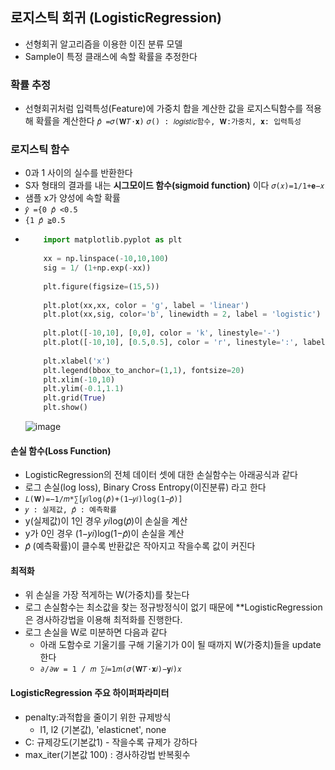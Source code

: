 ## 로지스틱 회귀 (LogisticRegression)
  - 선형회귀 알고리즘을 이용한 이진 분류 모델
  - Sample이 특정 클래스에 속할 확률을 추정한다

 ### 확률 추정
  - 선형회귀처럼 입력특성(Feature)에 가중치 합을 계산한 값을 로지스틱함수를 적용해 확률을 계산한다
   `𝑝̂ =𝜎(𝐖𝑇⋅𝐱)`
  `𝜎() : 𝑙𝑜𝑔𝑖𝑠𝑡𝑖𝑐함수, 𝐖:가중치, 𝐱: 입력특성`

### 로지스틱 함수
  - 0과 1 사이의 실수를 반환한다
  - S자 형태의 결과를 내는 **시그모이드 함수(sigmoid function)** 이다
  `𝜎(𝑥)=1/1+𝐞−𝑥`
- 샘플 x가 양성에 속할 확률 
- `𝑦̂ ={0 𝑝̂ <0.5`
-    `{1 𝑝̂ ≧0.5`
-    
  ``` python
      import matplotlib.pyplot as plt
      
      xx = np.linspace(-10,10,100)
      sig = 1/ (1+np.exp(-xx))
      
      plt.figure(figsize=(15,5))
      
      plt.plot(xx,xx, color = 'g', label = 'linear')
      plt.plot(xx,sig, color='b', linewidth = 2, label = 'logistic')
      
      plt.plot([-10,10], [0,0], color = 'k', linestyle='-')
      plt.plot([-10,10], [0.5,0.5], color = 'r', linestyle=':', label='y=0.5')
      
      plt.xlabel('x')
      plt.legend(bbox_to_anchor=(1,1), fontsize=20)
      plt.xlim(-10,10)
      plt.ylim(-0.1,1.1)
      plt.grid(True)
      plt.show()
  ```
  ![image](https://user-images.githubusercontent.com/76146752/113330281-8359b980-9359-11eb-80f0-718e2c09ef61.png)

#### 손실 함수(Loss Function)
  - LogisticRegression의 전체 데이터 셋에 대한 손실함수는 아래공식과 같다
  - 로그 손실(log loss), Binary Cross Entropy(이진분류) 라고 한다
  - `𝐿(𝐖)=−1/𝑚*∑[𝑦𝑖log(𝑝̂)+(1−𝑦𝑖)log(1−𝑝̂)]`
  -   `𝑦 : 실제값, 𝑝̂ : 예측확률`
  -  y(실제값)이 1인 경우 𝑦𝑖log(𝑝̂)이 손실을 계산
  -  y가 0인 경우 (1−𝑦𝑖)log(1−𝑝̂)이 손실을 계산
  -  𝑝̂  (예측확률)이 클수록 반환값은 작아지고 작을수록 값이 커진다

#### 최적화
  - 위 손실을 가장 적게하는 W(가중치)를 찾는다
  - 로그 손실함수는 최소값을 찾는 정규방정식이 없기 때문에
    **LogisticRegression은 경사하강법을 이용해 최적화를 진행한다.
  - 로그 손실을 W로 미분하면 다음과 같다
    - 아래 도함수로 기울기를 구해 기울기가 0이 될 때까지 W(가중치)들을 update한다
    - `∂/∂𝑤 = 1 / 𝑚 ∑𝑖=1𝑚(𝜎(𝐖𝑇⋅𝐱𝑖)−𝐲𝑖)𝑥`

#### LogisticRegression 주요 하이퍼파라미터
  - penalty:과적합을 줄이기 위한 규제방식
    - l1, l2 (기본값), 'elasticnet', none
  - C: 규제강도(기본값1) - 작을수록 규제가 강하다
  - max_iter(기본값 100) : 경사하강법 반복횟수





